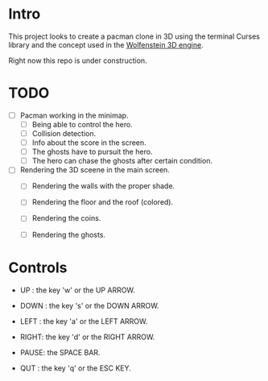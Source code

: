 # Intro

This project looks to create a pacman clone in 3D using the terminal Curses library and the concept used in the [Wolfenstein 3D engine](https://en.wikipedia.org/wiki/Wolfenstein_3D#/media/File:Simple_raycasting_with_fisheye_correction.gif).

Right now this repo is under construction.


# TODO

- [ ] Pacman working in the minimap.
  - [ ] Being able to control the hero.
  - [ ] Collision detection.
  - [ ] Info about the score in the screen.
  - [ ] The ghosts have to pursuit the hero.
  - [ ] The hero can chase the ghosts after certain condition.

- [ ] Rendering the 3D sceene in the main screen.
  - [ ] Rendering the walls with the proper shade.
  - [ ] Rendering the floor and the roof (colored).
  - [ ] Rendering the coins.
  - [ ] Rendering the ghosts.


# Controls

- UP   : the key 'w' or the UP ARROW.
- DOWN : the key 's' or the DOWN ARROW.
- LEFT : the key 'a' or the LEFT ARROW.
- RIGHT: the key 'd' or the RIGHT ARROW.

- PAUSE: the SPACE BAR.
- QUT  : the key 'q' or the ESC KEY.




